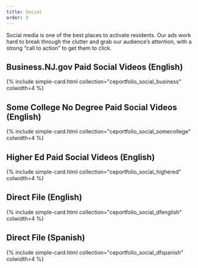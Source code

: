 ```yaml
---
title: Social
order: 3
---
```


Social media is one of the best places to activate residents. Our ads work hard to break through the clutter and grab our audience’s attention, with a strong “call to action” to get them to click.

## Business.NJ.gov Paid Social Videos (English)

{% include simple-card.html collection="ceportfolio_social_business" colwidth=4 %}

## Some College No Degree Paid Social Videos (English)

{% include simple-card.html collection="ceportfolio_social_somecollege" colwidth=4 %}

## Higher Ed Paid Social Videos (English)

{% include simple-card.html collection="ceportfolio_social_highered" colwidth=4 %}

## Direct File (English)

{% include simple-card.html collection="ceportfolio_social_dfenglish" colwidth=4 %}

## Direct File (Spanish)

{% include simple-card.html collection="ceportfolio_social_dfspanish" colwidth=4 %}
